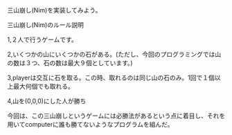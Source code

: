 三山崩し(Nim)を実装してみよう。

三山崩し(Nim)のルール説明

1,２人で行うゲームです。

2,いくつかの山にいくつかの石がある。(ただし、今回のプログラミングでは山の数は３つ、石の数は最大９個としています。)

3,playerは交互に石を取る。この時、取れるのは同じ山の石のみ。1回で１個以上最大何個でも取れる。

4,山を(0,0,0)にした人が勝ち

今回は、この三山崩しというゲームには必勝法があるという点に着目し、それを用いてcomputerに誰も勝てないようなプログラムを組んだ。
